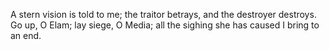 A stern vision is told to me; the traitor betrays, and the destroyer destroys. Go up, O Elam; lay siege, O Media; all the sighing she has caused I bring to an end.
